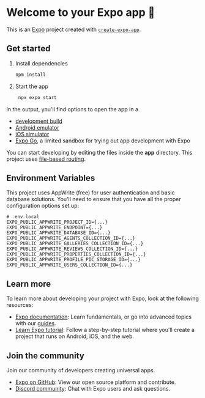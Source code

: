 # Welcome to your Expo app 👋

This is an [Expo](https://expo.dev) project created with [`create-expo-app`](https://www.npmjs.com/package/create-expo-app).

## Get started

1. Install dependencies

   ```bash
   npm install
   ```

2. Start the app

   ```bash
    npx expo start
   ```

In the output, you'll find options to open the app in a

- [development build](https://docs.expo.dev/develop/development-builds/introduction/)
- [Android emulator](https://docs.expo.dev/workflow/android-studio-emulator/)
- [iOS simulator](https://docs.expo.dev/workflow/ios-simulator/)
- [Expo Go](https://expo.dev/go), a limited sandbox for trying out app development with Expo

You can start developing by editing the files inside the **app** directory. This project uses [file-based routing](https://docs.expo.dev/router/introduction).

## Environment Variables

This project uses AppWrite (free) for user authentication and basic database solutions. You'll need to ensure that you have all the proper configuration options set up:

```plaintext
# .env.local
EXPO_PUBLIC_APPWRITE_PROJECT_ID={...}
EXPO_PUBLIC_APPWRITE_ENDPOINT={...}
EXPO_PUBLIC_APPWRITE_DATABASE_ID={...}
EXPO_PUBLIC_APPWRITE_AGENTS_COLLECTION_ID={...}
EXPO_PUBLIC_APPWRITE_GALLERIES_COLLECTION_ID={...}
EXPO_PUBLIC_APPWRITE_REVIEWS_COLLECTION_ID={...}
EXPO_PUBLIC_APPWRITE_PROPERTIES_COLLECTION_ID={...}
EXPO_PUBLIC_APPWRITE_PROFILE_PIC_STORAGE_ID={...}
EXPO_PUBLIC_APPWRITE_USERS_COLLECTION_ID={...}
```

## Learn more

To learn more about developing your project with Expo, look at the following resources:

- [Expo documentation](https://docs.expo.dev/): Learn fundamentals, or go into advanced topics with our [guides](https://docs.expo.dev/guides).
- [Learn Expo tutorial](https://docs.expo.dev/tutorial/introduction/): Follow a step-by-step tutorial where you'll create a project that runs on Android, iOS, and the web.

## Join the community

Join our community of developers creating universal apps.

- [Expo on GitHub](https://github.com/expo/expo): View our open source platform and contribute.
- [Discord community](https://chat.expo.dev): Chat with Expo users and ask questions.
